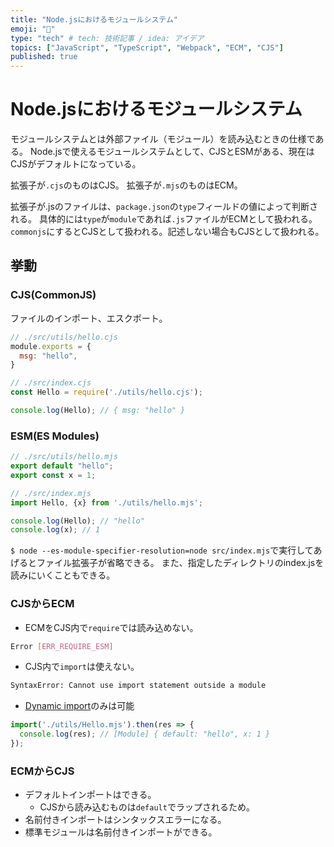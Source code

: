 ```yaml
---
title: "Node.jsにおけるモジュールシステム"
emoji: "🌟"
type: "tech" # tech: 技術記事 / idea: アイデア
topics: ["JavaScript", "TypeScript", "Webpack", "ECM", "CJS"]
published: true
---
```

# Node.jsにおけるモジュールシステム
モジュールシステムとは外部ファイル（モジュール）を読み込むときの仕様である。
Node.jsで使えるモジュールシステムとして、CJSとESMがある、現在はCJSがデフォルトになっている。

拡張子が`.cjs`のものはCJS。
拡張子が`.mjs`のものはECM。

拡張子が.jsのファイルは、`package.json`の`type`フィールドの値によって判断される。
具体的には`type`が`module`であれば`.js`ファイルがECMとして扱われる。`commonjs`にするとCJSとして扱われる。記述しない場合もCJSとして扱われる。
## 挙動
### CJS(CommonJS)
ファイルのインポート、エスクポート。
```js
// ./src/utils/hello.cjs
module.exports = {
  msg: "hello",
}
```
```js
// ./src/index.cjs
const Hello = require('./utils/hello.cjs');

console.log(Hello); // { msg: "hello" }
```
### ESM(ES Modules)
```js
// ./src/utils/hello.mjs
export default "hello";
export const x = 1;
```
```js
// ./src/index.mjs
import Hello, {x} from './utils/hello.mjs';

console.log(Hello); // "hello"
console.log(x); // 1
```

`$ node --es-module-specifier-resolution=node src/index.mjs`で実行してあげるとファイル拡張子が省略できる。
また、指定したディレクトリのindex.jsを読みにいくこともできる。

### CJSからECM
- ECMをCJS内で`require`では読み込めない。
```sh
Error [ERR_REQUIRE_ESM]
```
- CJS内で`import`は使えない。
```sh
SyntaxError: Cannot use import statement outside a module
```
- [Dynamic import](https://ja.javascript.info/modules-dynamic-imports)のみは可能
```js
import('./utils/Hello.mjs').then(res => {
  console.log(res); // [Module] { default: "hello", x: 1 }
});
```
### ECMからCJS
- デフォルトインポートはできる。
  * CJSから読み込むものは`default`でラップされるため。
- 名前付きインポートはシンタックスエラーになる。
- 標準モジュールは名前付きインポートができる。
